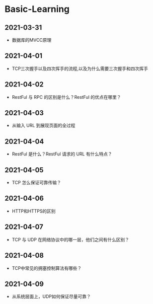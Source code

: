 # Basic-Learning

## 2021-03-31
* 数据库的MVCC原理

## 2021-04-01
* TCP三次握手以及四次挥手的流程,以及为什么需要三次握手和四次挥手

## 2021-04-02
* RestFul 与 RPC 的区别是什么？RestFul 的优点在哪里？

## 2021-04-03
* 从输入 URL 到展现页面的全过程

## 2021-04-04
* RestFul 是什么？RestFul 请求的 URL 有什么特点？

## 2021-04-05
* TCP 怎么保证可靠传输？

## 2021-04-06
* HTTP和HTTPS的区别

## 2021-04-07
* TCP 与 UDP 在网络协议中的哪一层，他们之间有什么区别？

## 2021-04-08
* TCP中常见的拥塞控制算法有哪些？

## 2021-04-09
* 从系统层面上，UDP如何保证尽量可靠？
